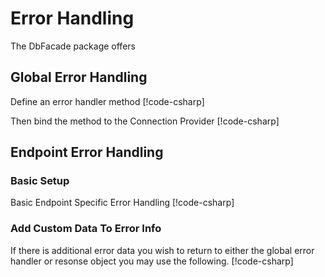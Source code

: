 ﻿# Error Handling
The DbFacade package offers 


## Global Error Handling

Define an error handler method
[!code-csharp[](~/CodeExamples/ConnectionProvider.cs#OnError)]

Then bind the method to the Connection Provider
[!code-csharp[](~/CodeExamples/ConnectionProvider.cs#BindErrorHandler)]

## Endpoint Error Handling

### Basic Setup
Basic Endpoint Specific Error Handling
[!code-csharp[](~/CodeExamples/DefineEndpoints.cs#DefineEndpoint_WithErrorHandling)]

### Add Custom Data To Error Info
If there is additional error data you wish to return to either the global error handler or resonse object you may use the following.
[!code-csharp[](~/CodeExamples/DefineEndpoints.cs#DefineEndpoint_WithErrorHandlingData)]
